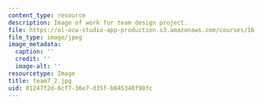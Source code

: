 ```yaml
---
content_type: resource
description: Image of work for team design project.
file: https://ol-ocw-studio-app-production.s3.amazonaws.com/courses/16-810-engineering-design-and-rapid-prototyping-january-iap-2005/01247f2d6cf736e7d35fb845348f98fc_team7_2.jpg
file_type: image/jpeg
image_metadata:
  caption: ''
  credit: ''
  image-alt: ''
resourcetype: Image
title: team7_2.jpg
uid: 01247f2d-6cf7-36e7-d35f-b845348f98fc
---
```

